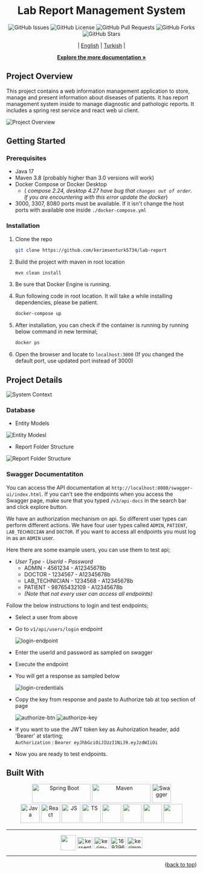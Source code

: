 <div align="center">
<h1>Lab Report Management System</h1>


![GitHub Issues](https://img.shields.io/github/issues/kerimsenturk5734/lab-report)
![GitHub License](https://img.shields.io/github/license/kerimsenturk5734/lab-report)
![GitHub Pull Requests](https://img.shields.io/github/issues-pr/kerimsenturk5734/lab-report)
![GitHub Forks](https://img.shields.io/github/forks/kerimsenturk5734/lab-report)
![GitHub Stars](https://img.shields.io/github/stars/kerimsenturk5734/lab-report)

| [English](README.md) | [Turkish](./docs/readme/README_TR.md) |


<a href="https://github.com/kerimsenturk5734/lab-report/tree/master/docs"><strong>Explore the more documentation »</strong></a>
</div>

## Project Overview
This project contains a web information management application to store, manage and present information about diseases of patients. It has report management system inside to manage diagnostic and pathologic reports. It includes a spring rest service and react web ui client.

![Project Overview](./docs/gif/project-overview.gif)

## Getting Started
### Prerequisites
- Java 17
- Maven 3.8 (probably higher than 3.0 versions will work)
- Docker Compose or Docker Desktop
   - (<i> compose 2.24, desktop 4.27 have bug that `changes out of order`. If you are encountering with this error update the docker</i>)
- 3000, 3307, 8080 ports must be available. If it isn't change the host ports with available one inside `./docker-compose.yml`

### Installation

1. Clone the repo
   ```sh
   git clone https://github.com/kerimsenturk5734/lab-report
   ```
2. Build the project with maven in root location
   ```sh 
   mvn clean install
   ```
3. Be sure that Docker Engine is running.

4. Run following code in root location. It will take a while installing dependencies, please be patient.
   ```sh
   docker-compose up
   ```

5. After installation, you can check if the container is running by running below command in new terminal;
   ```sh
   docker ps
   ```

6. Open the browser and locate to ```localhost:3000``` (If you changed the default port, use updated port instead of 3000)


## Project Details
![System Context](./docs/readme/images/system-context.png)

### Database
- Entity Models

![Entity Modesl](./docs/readme/images/er.png)

- Report Folder Structure

![Report Folder Structure](./docs/readme/images/folder-structure.png)

### Swagger Documentatiton
You can access the API documentation at `http://localhost:8080/swagger-ui/index.html`.
If you can't see the endpoints when you access the Swagger page, make sure that you typed `/v3/api-docs` in the search bar and click explore button.<br>

 We have an authorization mechanism on api. So different user types can perform different actions. We have four user types called `ADMIN`, `PATIENT`, `LAB_TECHNICIAN` and `DOCTOR`. If you want to access all endpoints you must log in as an `ADMIN` user.
 
 Here there are some example users, you can use them to test api;

 - <i>User Type - UserId - Password</i>
   - ADMIN - 4561234 - A12345678b
   - DOCTOR - 1234567  - A12345678b
   - LAB_TECHNICIAN - 1234568 - A12345678b
   - PATIENT - 98765432109 - A12345678b 
   - <i>(Note that not every user can access all endpoints)</i>
  
 Follow the below instructions to login and test endpoints;

- Select a user from above
- Go to `v1/api/users/login` endpoint

   ![login-endpoint](./docs/readme/images/login-endpoint.PNG)

- Enter the userId and password as sampled on swagger
- Execute the endpoint
- You will get a response as sampled below

   ![login-credentials](./docs/readme/images/login-credentials.PNG)

- Copy the key from response and paste to Authorize tab at top section of page

   ![authorize-btn](./docs/readme/images/authorize-btn.PNG)
   ![authorize-key](./docs/readme/images/authorize-key.PNG)

- If you want to use the JWT token key as Auhorization header, add 'Bearer' at starting;<br>
   `Authorization` : `Bearer eyJhbGciOiJIUzI1NiJ9.eyJzdWIiOi`

- Now you are ready to test endpoints.

## Built With

 <p align="center">
      <img src="https://upload.wikimedia.org/wikipedia/commons/thumb/4/44/Spring_Framework_Logo_2018.svg/1200px-Spring_Framework_Logo_2018.svg.png" width="155" height="50" alt="Spring Boot" title="Spring Boot 17" class="img-small">
      <img src="https://maven.apache.org/images/maven-logo-black-on-white.png" width="155" height="50" alt="Maven" title="Maven 3.9.5" class="img-small">
      <img src="https://cogitech.pl/wp-content/uploads/2023/02/Swagger-logo.png" height="50" alt="Swagger" title="OpenAPI 2.0.4" class="img-small">
      <br>
      <img src="https://cdn-icons-png.flaticon.com/512/5968/5968282.png" width="50" height="50" alt="Java" title="Java 19" class="img-small">
      <img src="https://cdn-icons-png.flaticon.com/512/1126/1126012.png" width="50" height="50" alt="React" title="React 18.1.0" class="img-small">
      <img src="https://cdn-icons-png.flaticon.com/512/5968/5968292.png" width="50" height="50" alt="JS" title="JS" class="img-small">
      <img src="https://cdn-icons-png.flaticon.com/512/5968/5968381.png" width="50" height="50" alt="TS" title="TS" class="img-small">
      <img src="https://cdn-icons-png.flaticon.com/512/919/919853.png" width="50" height="50" alt="" title="Docker version 24.0.2, build cb74dfc" class="img-small">
      <img src="https://cdn-icons-png.flaticon.com/512/5968/5968313.png" width="50" height="50" alt="" title="MySQL Workbench 8.0" class="img-small">
      <img src="https://cdn-icons-png.flaticon.com/512/5968/5968672.png" width="50" height="50" alt="" title="Bootstrap" class="img-small">
      <img src="https://images.g2crowd.com/uploads/product/image/large_detail/large_detail_658af7137903ecfd82a46c13374e8f75/itext-pdf-library-sdk.png" height="50" alt="" title="iText 5.5.13.3" class="img-small">
      
      
      
      
   </p>




<hr>
<div align="center">
   <a href="mailto: kerimsenturk2002@outlook.com" target="blank"><img align="center" src="https://cdn-icons-png.flaticon.com/512/9840/9840614.png" height="40" width="40" /></a>
   <a href="https://twitter.com/kersenturk57" target="blank"><img align="center" src="https://raw.githubusercontent.com/rahuldkjain/github-profile-readme-generator/master/src/images/icons/Social/twitter.svg" alt="kersenturk57" height="30" width="40" /></a>
   <a href="https://www.linkedin.com/in/kerim-%c5%9fent%c3%bcrk-784a3220a/" target="blank"><img align="center" src="https://raw.githubusercontent.com/rahuldkjain/github-profile-readme-generator/master/src/images/icons/Social/linked-in-alt.svg" alt="kerim-%c5%9fent%c3%bcrk-784a3220a" height="30" width="40" /></a>
   <a href="https://stackoverflow.com/users/16939669" target="blank"><img align="center" src="https://raw.githubusercontent.com/rahuldkjain/github-profile-readme-generator/master/src/images/icons/Social/stack-overflow.svg" alt="16939669" height="30" width="40" /></a>
   <a href="https://www.instagram.com/s1r_ker1m/" target="blank"><img align="center" src="https://raw.githubusercontent.com/rahuldkjain/github-profile-readme-generator/master/src/images/icons/Social/instagram.svg" alt="kerimm_sntrk" height="30" width="40" /></a>
</div>
<hr>
<p align="right">(<a href="#top">back to top</a>)</p>